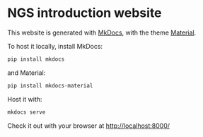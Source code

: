 # NGS introduction website

This website is generated with [MkDocs](https://www.mkdocs.org/), with the theme [Material](https://squidfunk.github.io/mkdocs-material/).

To host it locally, install MkDocs:
```bash
pip install mkdocs
```

and Material:
```bash
pip install mkdocs-material
```

Host it with:
```bash
mkdocs serve
```

Check it out with your browser at [http://localhost:8000/](http://localhost:8000/)
